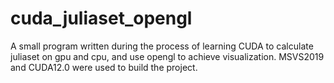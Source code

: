 # cuda_juliaset_opengl

A small program written during the process of learning CUDA to calculate juliaset on gpu and cpu, and use opengl to achieve visualization. MSVS2019 and CUDA12.0 were used to build the project.


